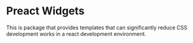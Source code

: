 # Preact Widgets
This is package that provides templates that can significantly reduce CSS development works in a react development environment.
